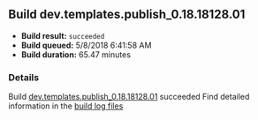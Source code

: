 ## Build dev.templates.publish_0.18.18128.01
- **Build result:** `succeeded`
- **Build queued:** 5/8/2018 6:41:58 AM
- **Build duration:** 65.47 minutes
### Details
Build [dev.templates.publish_0.18.18128.01](https://winappstudio.visualstudio.com/web/build.aspx?pcguid=a4ef43be-68ce-4195-a619-079b4d9834c2&builduri=vstfs%3a%2f%2f%2fBuild%2fBuild%2f25647) succeeded
Find detailed information in the [build log files](https://uwpctdiags.blob.core.windows.net/buildlogs/dev.templates.publish_0.18.18128.01_logs.zip)
